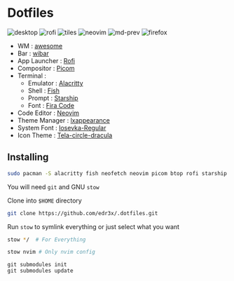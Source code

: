 # Dotfiles

![desktop](https://user-images.githubusercontent.com/45848083/203314137-03c75847-dde5-427a-aff3-5bef0d3d11ff.png)
![rofi](https://user-images.githubusercontent.com/45848083/203314240-ec3effc0-8929-477d-8f36-8b5bac64c711.png)
![tiles](https://user-images.githubusercontent.com/45848083/203383190-4a23bbc3-47c7-4f0e-a499-6226eecf965c.png)
![neovim](https://user-images.githubusercontent.com/45848083/207075216-4d845fde-b46d-4316-a2ca-b9dc303865bf.png)
![md-prev](https://user-images.githubusercontent.com/45848083/203316229-e9ea2784-84bc-4705-aa6e-903d7c106b81.png)
![firefox](https://user-images.githubusercontent.com/45848083/203314824-737c6de0-8ed5-4fd0-af41-0c4d1d566a18.png)

- WM : [awesome](https://awesomewm.org/)
- Bar : [wibar](https://awesomewm.org/apidoc/popups_and_bars/awful.wibar.html)
- App Launcher : [Rofi](https://github.com/davatorium/rofi/)
- Compositor : [Picom](https://github.com/yshui/picom)
- Terminal :
  - Emulator : [Alacritty](https://alacritty.org/)
  - Shell : [Fish](https://fishshell.com/)
  - Prompt : [Starship](https://starship.rs/)
  - Font : [Fira Code](https://www.nerdfonts.com/font-downloads)
- Code Editor : [Neovim](https://neovim.io/)
- Theme Manager : [lxappearance](https://archlinux.org/packages/community/x86_64/lxappearance/)
- System Font : [Iosevka-Regular](https://github.com/be5invis/Iosevka)
- Icon Theme : [Tela-circle-dracula](https://www.xfce-look.org/p/1359276/)

## Installing

```bash
sudo pacman -S alacritty fish neofetch neovim picom btop rofi starship tmux
```

You will need `git` and GNU `stow`

Clone into `$HOME` directory

```bash
git clone https://github.com/edr3x/.dotfiles.git
```

Run `stow` to symlink everything or just select what you want

```bash
stow */  # For Everything
```

```bash
stow nvim # Only nvim config
```

```submodules
git submodules init
git submodules update
```
